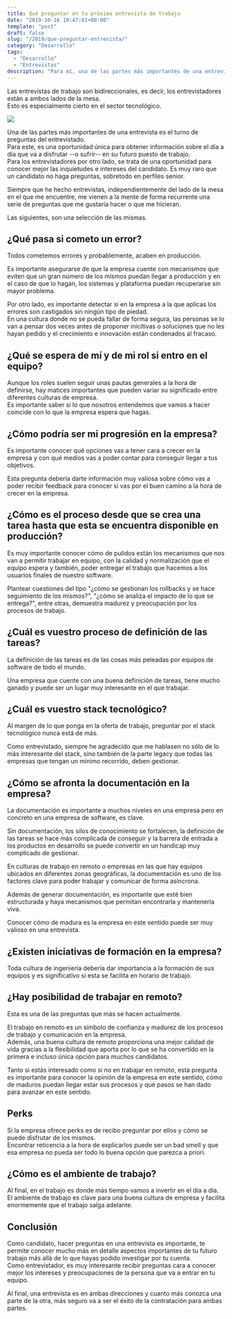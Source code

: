 ```yaml
---
title: Qué preguntar en tu próxima entrevista de trabajo
date: "2019-10-16 19:47:01+00:00"
template: "post"
draft: false
slug: "/2019/que-preguntar-entrevista/"
category: "Desarrollo"
tags:
  - "Desarrollo"
  - "Entrevistas"
description: "Para mí, una de las partes más importantes de una entrevista es el turno de preguntas del entrevistado. Para este, es una oportunidad única para obtener información sobre el día a día que va a disfrutar --o sufrir-- en su futuro puesto de trabajo."
---
```


Las entrevistas de trabajo son bidireccionales, es decir, los entrevistadores están a ambos lados de la mesa.  
Esto es especialmente cierto en el sector tecnológico. 

![](/media/itcrowd.gif)

Una de las partes más importantes de una entrevista es el turno de preguntas del entrevistado.  
Para este, es una oportunidad única para obtener información sobre el día a día que va a disfrutar --o sufrir-- en su futuro puesto de trabajo.  
Para los entrevistadores por otro lado, se trata de una oportunidad para conocer mejor las inquietudes e intereses del candidato. Es muy raro que un candidato no haga preguntas, sobretodo en perfiles senior.

Siempre que he hecho entrevistas, independientemente del lado de la mesa en el que me encuentre, me vienen a la mente de forma recurrente una serie de preguntas que me gustaría hacer o que me hicieran.  

Las siguientes, son una selección de las mismas.

## ¿Qué pasa si cometo un error?

Todos cometemos errores y probablemente, acaben en producción.  

Es importante asegurarse de que la empresa cuente con mecanismos que eviten que un gran número de los mismos puedan llegar a producción y en el caso de que lo hagan, los sistemas y plataforma puedan recuperarse sin mayor problema.

Por otro lado, es importante detectar si en la empresa a la que aplicas los errores son castigados sin ningún tipo de piedad.  
En una cultura donde no se pueda fallar de forma segura, las personas se lo van a pensar dos veces antes de proponer inicitivas o soluciones que no les hayan pedido y el crecimiento e innovación están condenados al fracaso.  


## ¿Qué se espera de mí y de mi rol si entro en el equipo?

Aunque los roles suelen seguir unas pautas generales a la hora de definirse, hay matices importantes que pueden variar su significado entre diferentes culturas de empresa.  
Es importante saber si lo que nosotros entendemos que vamos a hacer coincide con lo que la empresa espera que hagas.


## ¿Cómo podría ser mi progresión en la empresa?

Es importante conocer qué opciones vas a tener cara a crecer en la empresa y con qué medios vas a poder contar para conseguir llegar a tus objetivos.  

Esta pregunta debería darte información muy valiosa sobre cómo vas a poder recibir feedback para conocer si vas por el buen camino a la hora de crecer en la empresa.

## ¿Cómo es el proceso desde que se crea una tarea hasta que esta se encuentra disponible en producción?

Es muy importante conocer cómo de pulidos están los mecanismos que nos van a permitir trabajar en equipo, con la calidad y normalización que el equipo espera y también, poder entregar el trabajo que hacemos a los usuarios finales de nuestro software. 

Plantear cuestiones del tipo "¿cómo se gestionan los rollbacks y se hace seguimiento de los mismos?", "¿cómo se analiza el impacto de lo que se entrega?", entre otras, demuestra madurez y preocupación por los procesos de trabajo. 

## ¿Cuál es vuestro proceso de definición de las tareas?

La definición de las tareas es de las cosas más peleadas por equipos de software de todo el mundo.  

Una empresa que cuente con una buena definición de tareas, tiene mucho ganado y puede ser un lugar muy interesante en el que trabajar.

## ¿Cuál es vuestro stack tecnológico?

Al margen de lo que ponga en la oferta de trabajo, preguntar por el stack tecnológico nunca está de más.  

Como entrevistado, siempre he agradecido que me hablasen no sólo de lo más interesante del stack, sino también de la parte legacy que todas las empresas que tengan un mínimo recorrido, deben gestionar.

## ¿Cómo se afronta la documentación en la empresa?

La documentación es importante a muchos niveles en una empresa pero en concreto en una empresa de software, es clave. 

Sin documentación, los silos de conocimiento se fortalecen, la definición de las tareas se hace más complicada de conseguir y la barrera de entrada a los productos en desarrollo se puede convertir en un handicap muy complicado de gestionar. 

En culturas de trabajo en remoto o empresas en las que hay equipos ubicados en diferentes zonas geográficas, la documentación es uno de los factores clave para poder trabajar y comunicar de forma asíncrona.

Además de generar documentación, es importante que esté bien estructurada y haya mecanismos que permitan encontrarla y mantenerla viva. 

Conocer cómo de madura es la empresa en este sentido puede ser muy valioso en una entrevista.

## ¿Existen iniciativas de formación en la empresa?

Toda cultura de ingeniería debería dar importancia a la formación de sus equipos y es significativo si esta se facilita en horario de trabajo.  

## ¿Hay posibilidad de trabajar en remoto?

Esta es una de las preguntas que más se hacen actualmente. 

El trabajo en remoto es un símbolo de confianza y madurez de los procesos de trabajo y comunicación en la empresa.  
Además, una buena cultura de remoto proporciona una mejor calidad de vida gracias a la flexibilidad que aporta por lo que se ha convertido en la primera e incluso única opción para muchos candidatos.  

Tanto si estás interesado como si no en trabajar en remoto, esta pregunta es importante para conocer la opinión de la empresa en este sentido, cómo de maduros puedan llegar estar sus procesos y qué pasos se han dado para avanzar en este sentido.

## Perks

Si la empresa ofrece perks es de recibo preguntar por ellos y cómo se puede disfrutar de los mismos.  
Encontrar reticencia a la hora de explicarlos puede ser un bad smell y que esa empresa no pueda ser todo lo buena opción que parezca a priori.

## ¿Cómo es el ambiente de trabajo?

Al final, en el trabajo es donde más tiempo vamos a invertir en el día a día.  
El ambiente de trabajo es clave para una buena cultura de empresa y facilita enormemente que el trabajo salga adelante.

## Conclusión

Como candidato, hacer preguntas en una entrevista es importante, te permite conocer mucho más en detalle aspectos importantes de tu futuro trabajo más allá de lo que hayas podido investigar por tu cuenta.  
Como entrevistador, es muy interesante recibir preguntas cara a conocer mejor los intereses y preocupaciones de la persona que va a entrar en tu equipo.  

Al final, una entrevista es en ambas direcciones y cuanto más conozca una parte de la otra, más seguro va a ser el éxito de la contratación para ambas partes.
